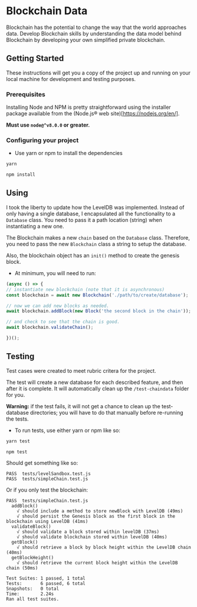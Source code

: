 # Blockchain Data

Blockchain has the potential to change the way that the world approaches data. Develop Blockchain skills by understanding the data model behind Blockchain by developing your own simplified private blockchain.

## Getting Started

These instructions will get you a copy of the project up and running on your local machine for development and testing purposes.

### Prerequisites

Installing Node and NPM is pretty straightforward using the installer package available from the (Node.js® web site)[https://nodejs.org/en/].

**Must use `node@^v8.0.0` or greater.**

### Configuring your project

- Use yarn or npm to install the dependencies

```bash
yarn
```

```bash
npm install
```

## Using

I took the liberty to update how the LevelDB was implemented. Instead of only having a single database, I encapsulated all the functionality to a `Database` class. You need to pass it a path location (string) when instantiating a new one.

The Blockchain makes a new `chain` based on the `Database` class. Therefore, you need to pass the new `Blockchain` class a string to setup the database.

Also, the blockchain object has an `init()` method to create the genesis block.

- At minimum, you will need to run:

```js
(async () => {
// instantiate new blockchain (note that it is asynchronous)
const blockchain = await new Blockchain('./path/to/create/database');

// now we can add new blocks as needed.
await blockchain.addBlock(new Block('the second block in the chain'));

// and check to see that the chain is good.
await blockchain.validateChain();

})();
```


## Testing

Test cases were created to meet rubric critera for the project.

The test will create a new database for each described feature, and then after it is complete. It will automatically clean up the `/test-chaindata` folder for you.

**Warning:** if the test fails, it will not get a chance to clean up the test-database directories; you will have to do that manually before re-running the tests.

- To run tests, use either yarn or npm like so:

```bash
yarn test
```

```bash
npm test
```

Should get something like so:

```plain
PASS  tests/levelSandbox.test.js
PASS  tests/simpleChain.test.js
```

Or if you only test the blockchain:

```plain
PASS  tests/simpleChain.test.js
  addBlock()
    √ should include a method to store newBlock with LevelDB (49ms)
    √ should persist the Genesis block as the first block in the blockchain using LevelDB (41ms)
  validateBlock()
    √ should validate a block stored within levelDB (37ms)
    √ should validate blockchain stored within levelDB (40ms)
  getBlock()
    √ should retrieve a block by block height within the LevelDB chain (40ms)
  getBlockHeight()
    √ should retrieve the current block height within the LevelDB chain (50ms)

Test Suites: 1 passed, 1 total
Tests:       6 passed, 6 total
Snapshots:   0 total
Time:        2.24s
Ran all test suites.
```
